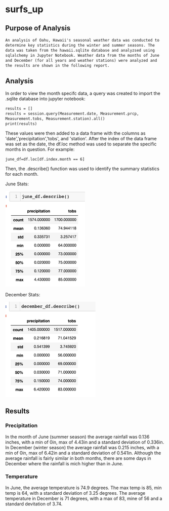 # surfs_up

## Purpose of Analysis
  
    An analysis of Oahu, Hawaii's seasonal weather data was conducted to determine key statistics during the winter and summer seasons. The data was taken from the hawaii.sqlite database and analyzsed using sqlalchemy in Jupyter Notebook. Weather data from the months of June and December (for all years and weather stations) were analyzed and the results are shown in the following report. 

## Analysis

  In order to view the month specifc data, a query was created to import the .sqlite database into jupyter notebook:
```
results = []
results = session.query(Measurement.date, Measurement.prcp, Measurement.tobs, Measurement.station).all()
print(results)
```
These values were then added to a data frame with the columns as 'date','precipitation','tobs', and 'station'. After the index of the data frame was set as the date, the df.loc method was used to separate the specific months in question. For example:
```
june_df=df.loc[df.index.month == 6]
```

  Then, the .describe() function was used to identify the summary statistics for each month.
  
  June Stats:

![June](https://github.com/oshadiw/surfs_up/blob/master/june_data.png)
  
  December Stats:

![Dec](https://github.com/oshadiw/surfs_up/blob/master/december_data.png)

## Results

### Precipitation

  In the month of June (summer season) the average rainfall was 0.136 inches, with a min of 0in, max of 4.43in and a standard deviation of 0.336in. In December (winter season) the average rainfall was 0.215 inches, with a min of 0in, max of 6.42in and a standard deviation of 0.541in. Although the average rainfall is fairly similar in both months, there are some days in December where the rainfall is mich higher than in June. 

### Temperature

  In June, the average temperature is 74.9 degrees. The max temp is 85, min temp is 64, with a standard deviation of 3.25 degrees. The average temperature in December is 71 degrees, with a max of 83, mine of 56 and a standard devitation of 3.74. 
